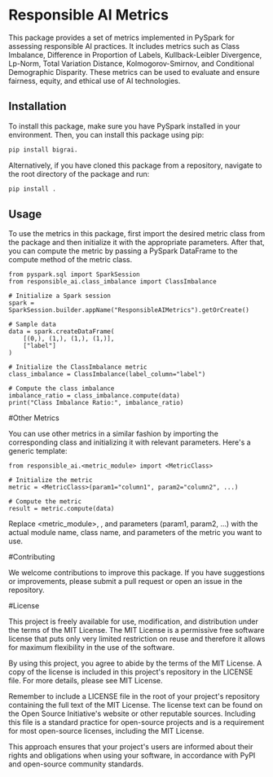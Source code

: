 
# Responsible AI Metrics

This package provides a set of metrics implemented in PySpark for assessing responsible AI practices. It includes metrics such as Class Imbalance, Difference in Proportion of Labels, Kullback-Leibler Divergence, Lp-Norm, Total Variation Distance, Kolmogorov-Smirnov, and Conditional Demographic Disparity. These metrics can be used to evaluate and ensure fairness, equity, and ethical use of AI technologies.


## Installation

To install this package, make sure you have PySpark installed in your environment. Then, you can install this package using pip:

```bash
pip install bigrai.
```
Alternatively, if you have cloned this package from a repository, navigate to the root directory of the package and run:

```bash
pip install .
```


## Usage

To use the metrics in this package, first import the desired metric class from the package and then initialize it with the appropriate parameters. After that, you can compute the metric by passing a PySpark DataFrame to the compute method of the metric class.

```
from pyspark.sql import SparkSession
from responsible_ai.class_imbalance import ClassImbalance

# Initialize a Spark session
spark = SparkSession.builder.appName("ResponsibleAIMetrics").getOrCreate()

# Sample data
data = spark.createDataFrame(
    [(0,), (1,), (1,), (1,)], 
    ["label"]
)

# Initialize the ClassImbalance metric
class_imbalance = ClassImbalance(label_column="label")

# Compute the class imbalance
imbalance_ratio = class_imbalance.compute(data)
print("Class Imbalance Ratio:", imbalance_ratio)

```
#Other Metrics

You can use other metrics in a similar fashion by importing the corresponding class and initializing it with relevant parameters. Here's a generic template:

```
from responsible_ai.<metric_module> import <MetricClass>

# Initialize the metric
metric = <MetricClass>(param1="column1", param2="column2", ...)

# Compute the metric
result = metric.compute(data)

```

Replace <metric_module>, <MetricClass>, and parameters (param1, param2, ...) with the actual module name, class name, and parameters of the metric you want to use.

#Contributing

We welcome contributions to improve this package. If you have suggestions or improvements, please submit a pull request or open an issue in the repository.

#License

This project is freely available for use, modification, and distribution under the terms of the MIT License. The MIT License is a permissive free software license that puts only very limited restriction on reuse and therefore it allows for maximum flexibility in the use of the software.

By using this project, you agree to abide by the terms of the MIT License. A copy of the license is included in this project's repository in the LICENSE file. For more details, please see MIT License.

Remember to include a LICENSE file in the root of your project's repository containing the full text of the MIT License. The license text can be found on the Open Source Initiative's website or other reputable sources. Including this file is a standard practice for open-source projects and is a requirement for most open-source licenses, including the MIT License.

This approach ensures that your project's users are informed about their rights and obligations when using your software, in accordance with PyPI and open-source community standards.